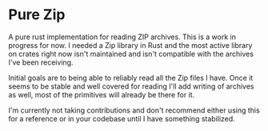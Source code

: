 # Pure Zip

A pure rust implementation for reading ZIP archives. This is a work in progress
for now. I needed a Zip library in Rust and the most active library on crates
right now isn't maintained and isn't compatible with the archives I've been
receiving.

Initial goals are to being able to reliably read all the Zip files I have. Once
it seems to be stable and well covered for reading I'll add writing of archives
as well, most of the primitives will already be there for it.

I'm currently not taking contributions and don't recommend either using this
for a reference or in your codebase until I have something stabilized.
